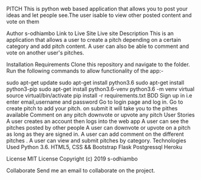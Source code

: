   PITCH
   This is python web based application that allows you to post your ideas and let people see.The user isable to   view other posted content and vote on them

  Author
   s-odhiambo
    Link to Live Site
   Live site
   Description
   This is an application that allows a user to create a pitch depending on a certain category and add pitch    content. A user can also be able to comment and vote on another user's pitches.

  
  Installation Requirements
   Clone this repository and navigate to the folder. Run the following commands to allow functionality of the  app:-

   sudo apt-get update
   sudo apt-get install python3.6
   sudo apt-get install python3-pip
   sudo apt-get install python3.6-venv
   python3.6 -m venv virtual
   source virtual/bin/activate
   pip install -r requirements.txt
   BDD
   Sign up in i.e enter email,username and password
   Go to login page and log in.
   Go to create pitch to add your pitch.
   on submit it will take you to the pithes available
   Comment on any pitch
   downvote or upvote any pitch
   User Stories
   A user creates an account then logs into the web app
   A user can see the pitches posted by other people
   A user can downvote or upvote on a pitch as long as they are signed in.
   A user can add comment on the different pitches .
   A user can view and submit pitches by category.
   Technologies Used
   Python 3.6.
   HTML5, CSS && Bootstrap
   Flask
   Postgressql
   Heroku
   

  License
  MIT License Copyright (c) 2019 s-odhiambo

  Collaborate
  Send me an email to collaborate on the project.